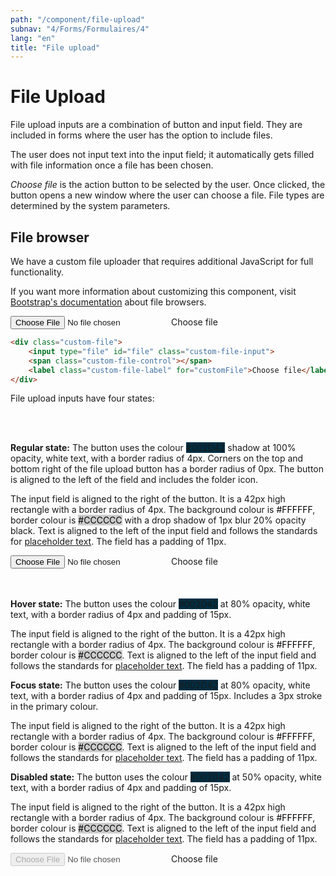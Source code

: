 ```yaml
---
path: "/component/file-upload"
subnav: "4/Forms/Formulaires/4"
lang: "en"
title: "File upload"
---
```


<helmet>
<title> File Upload - Aurora Design System </title>
</helmet>

# File Upload

File upload inputs are a combination of button and input field. They are included in forms where the user has the option to include files.

The user does not input text into the input field; it automatically gets filled with file information once a file has been chosen.

_Choose file_ is the action button to be selected by the user. Once clicked, the button opens a new window where the user can choose a file. File types are determined by the system parameters.

<documentationtabs remove="react">
      <doctabpanel type="html">
          

## File browser

We have a custom file uploader that requires additional JavaScript for full functionality. 

If you want more information about customizing this component, visit [Bootstrap's documentation](https://getbootstrap.com/docs/4.1/components/forms/#file-browser) about file browsers. 

<div class="custom-file">
    <input type="file" id="file" class="custom-file-input" aria-label="upload a file">
    <span class="custom-file-control"></span>
    <label class="custom-file-label" for="customFile">Choose file</label>
</div>

```html
<div class="custom-file">
    <input type="file" id="file" class="custom-file-input">
    <span class="custom-file-control"></span>
    <label class="custom-file-label" for="customFile">Choose file</label>
</div>
```

</doctabpanel>
    <doctabpanel type="design">
          
          
File upload inputs have four states:

<br>
<br>

**Regular state:** The button uses the colour <badge style="background-color: #002D42">#002D42</badge>
shadow at 100% opacity, white text, with a border radius of 4px. Corners on the top and bottom right of the file upload button has a border radius of 0px. The button is aligned to the left of the field and includes the folder icon.

The input field is aligned to the right of the button. It is a 42px high rectangle with a border radius of 4px. The background colour is <badge style="background-color: #FFFFFF;color:black;">#FFFFFF</badge>, border colour is <badge style="background-color: #CCCCCC;color:black;">#CCCCCC</badge> with a drop shadow of 1px blur 20% opacity black. Text is aligned to the left of the input field and follows the standards for [placeholder text](typography.md). The field has a padding of 11px.


<div class="custom-file">
    <input type="file" id="file" class="custom-file-input" aria-label="upload a file">
    <span class="custom-file-control"></span>
    <label class="custom-file-label" for="customFile">Choose file</label>
</div>
<br>
<br>

**Hover state:** The button uses the colour <badge style="background-color: #002D42;">#002D42</badge> at 80% opacity, white text, with a border radius of 4px and padding of 15px.

The input field is aligned to the right of the button. It is a 42px high rectangle with a border radius of 4px. The background colour is <badge style="background-color: #FFFFFF;color:black;">#FFFFFF</badge>, border colour is <badge style="background-color: #CCCCCC;color:black;">#CCCCCC</badge>. Text is aligned to the left of the input field and follows the standards for [placeholder text](typography.md). The field has a padding of 11px.

**Focus state:** The button uses the colour <badge style="background-color: #002D42;">#002D42</badge> at 80% opacity, white text, with a border radius of 4px and padding of 15px. Includes a 3px stroke in the primary colour.

The input field is aligned to the right of the button. It is a 42px high rectangle with a border radius of 4px. The background colour is <badge style="background-color: #FFFFFF;color:black;">#FFFFFF</badge>, border colour is <badge style="background-color: #CCCCCC;color:black;">#CCCCCC</badge>. Text is aligned to the left of the input field and follows the standards for [placeholder text](typography.md). The field has a padding of 11px.

**Disabled state:** The button uses the colour <badge style="background-color: #002D42;">#002D42</badge> at 50% opacity, white text, with a border radius of 4px and padding of 15px.

The input field is aligned to the right of the button. It is a 42px high rectangle with a border radius of 4px. The background colour is <badge style="background-color: #FFFFFF;color:black;">#FFFFFF</badge>, border colour is <badge style="background-color: #CCCCCC;color:black;">#CCCCCC</badge>. Text is aligned to the left of the input field and follows the standards for [placeholder text](typography.md). The field has a padding of 11px.

<div class="custom-file">
    <input type="file" id="file" class="custom-file-input" disabled aria-label="upload a file">
    <span class="custom-file-control"></span>
    <label class="custom-file-label" for="customFile">Choose file</label>
</div>

</doctabpanel>
    </documentationtabs>


